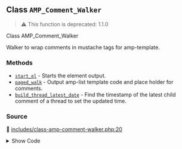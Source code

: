 ## Class `AMP_Comment_Walker`

> :warning: This function is deprecated: 1.1.0

Class AMP_Comment_Walker

Walker to wrap comments in mustache tags for amp-template.

### Methods

* [`start_el`](../method/AMP_Comment_Walker/start_el.md) - Starts the element output.
* [`paged_walk`](../method/AMP_Comment_Walker/paged_walk.md) - Output amp-list template code and place holder for comments.
* [`build_thread_latest_date`](../method/AMP_Comment_Walker/build_thread_latest_date.md) - Find the timestamp of the latest child comment of a thread to set the updated time.
### Source

:link: [includes/class-amp-comment-walker.php:20](../../includes/class-amp-comment-walker.php#L20-L129)

<details>
<summary>Show Code</summary>

```php
class AMP_Comment_Walker extends Walker_Comment {

	/**
	 * The original comments arguments.
	 *
	 * @since 0.7
	 * @var array
	 */
	public $args;

	/**
	 * Holds the timestamp of the most recent comment in a thread.
	 *
	 * @since 0.7
	 * @var array
	 */
	private $comment_thread_age = [];

	/**
	 * Starts the element output.
	 *
	 * @since 0.7.0
	 *
	 * @see Walker::start_el()
	 * @see wp_list_comments()
	 * @global int        $comment_depth
	 * @global WP_Comment $comment
	 *
	 * @param string     $output Used to append additional content. Passed by reference.
	 * @param WP_Comment $comment Comment data object.
	 * @param int        $depth Optional. Depth of the current comment in reference to parents. Default 0.
	 * @param array      $args Optional. An array of arguments. Default empty array.
	 * @param int        $id Optional. ID of the current comment. Default 0 (unused).
	 */
	public function start_el( &$output, $comment, $depth = 0, $args = [], $id = 0 ) {

		$new_out = '';
		parent::start_el( $new_out, $comment, $depth, $args, $id );

		if ( 'div' === $args['style'] ) {
			$tag = '<div';
		} else {
			$tag = '<li';
		}
		$new_tag = $tag . ' data-sort-time="' . esc_attr( strtotime( $comment->comment_date ) ) . '"';

		if ( ! empty( $this->comment_thread_age[ $comment->comment_ID ] ) ) {
			$new_tag .= ' data-update-time="' . esc_attr( $this->comment_thread_age[ $comment->comment_ID ] ) . '"';
		}

		$output .= $new_tag . substr( ltrim( $new_out ), strlen( $tag ) );

	}

	/**
	 * Output amp-list template code and place holder for comments.
	 *
	 * @since 0.7
	 * @see Walker::paged_walk()
	 *
	 * @param WP_Comment[] $elements List of comment Elements.
	 * @param int          $max_depth The maximum hierarchical depth.
	 * @param int          $page_num The specific page number, beginning with 1.
	 * @param int          $per_page Per page counter.
	 * @param mixed        ...$args  Optional additional arguments.
	 *
	 * @return string XHTML of the specified page of elements.
	 */
	public function paged_walk( $elements, $max_depth, $page_num, $per_page, ...$args ) {
		if ( empty( $elements ) || $max_depth < -1 ) {
			return '';
		}

		$this->build_thread_latest_date( $elements );

		$args = array_slice( func_get_args(), 4 );

		return parent::paged_walk( $elements, $max_depth, $page_num, $per_page, $args[0] );
	}

	/**
	 * Find the timestamp of the latest child comment of a thread to set the updated time.
	 *
	 * @since 0.7
	 *
	 * @param WP_Comment[] $elements The list of comments to get thread times for.
	 * @param int          $time $the timestamp to check against.
	 * @param bool         $is_child Flag used to set the the value or return the time.
	 * @return int Latest time.
	 */
	protected function build_thread_latest_date( $elements, $time = 0, $is_child = false ) {

		foreach ( $elements as $element ) {

			$children  = $element->get_children();
			$this_time = strtotime( $element->comment_date );
			if ( ! empty( $children ) ) {
				$this_time = $this->build_thread_latest_date( $children, $this_time, true );
			}
			if ( $this_time > $time ) {
				$time = $this_time;
			}
			if ( false === $is_child ) {
				$this->comment_thread_age[ $element->comment_ID ] = $time;
			}
		}

		return $time;
	}
}
```

</details>
